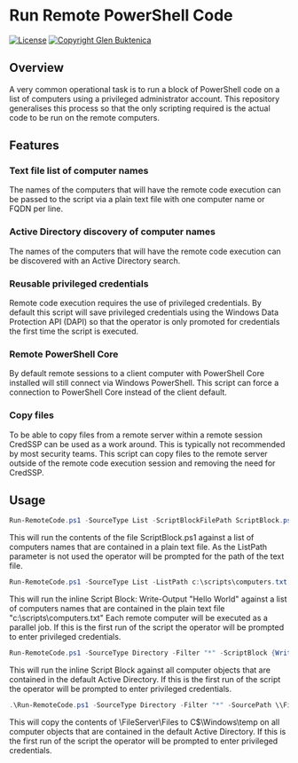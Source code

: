 # Run Remote PowerShell Code

[![License](https://img.shields.io/badge/License-MIT-blue.svg)](https://opensource.org/licenses/MIT)
[![Copyright Glen Buktenica](https://img.shields.io/badge/Copyright-Glen_Buktenica-blue.svg)](http://buktenica.com)

## Overview

A very common operational task is to run a block of PowerShell code on a list of computers using a privileged administrator account. This repository generalises this process so that the only scripting required is the actual code to be run on the remote computers.

## Features

### Text file list of computer names

The names of the computers that will have the remote code execution can be passed to the script via a plain text file with one computer name or FQDN per line.

### Active Directory discovery of computer names

The names of the computers that will have the remote code execution can be discovered with an Active Directory search.

### Reusable privileged credentials

Remote code execution requires the use of privileged credentials. By default this script will save privileged credentials using the Windows Data Protection API (DAPI) so that the operator is only promoted for credentials the first time the script is executed.

### Remote PowerShell Core

By default remote sessions to a client computer with PowerShell Core installed will still connect via Windows PowerShell. This script can force a connection to PowerShell Core instead of the client default.

### Copy files

To be able to copy files from a remote server within a remote session CredSSP can be used as a work around. This is typically not recommended by most security teams.
This script can copy files to the remote server outside of the remote code execution session and removing the need for CredSSP.

## Usage

```powershell
Run-RemoteCode.ps1 -SourceType List -ScriptBlockFilePath ScriptBlock.ps1
```

This will run the contents of the file ScriptBlock.ps1 against a list of computers names that are contained in a plain text file.
As the ListPath parameter is not used the operator will be prompted for the path of the text file.

```powershell
Run-RemoteCode.ps1 -SourceType List -ListPath c:\scripts\computers.txt -ScriptBlock {Write-Output "Hello World"} -AsJob
```

This will run the inline Script Block:
    Write-Output "Hello World"
against a list of computers names that are contained in the plain text file "c:\scripts\computers.txt"
Each remote computer will be executed as a parallel job.
If this is the first run of the script the operator will be prompted to enter privileged credentials.

```powershell
Run-RemoteCode.ps1 -SourceType Directory -Filter "*" -ScriptBlock {Write-Output "Hello World"}
```

This will run the inline Script Block against all computer objects that are contained in the default Active Directory.
If this is the first run of the script the operator will be prompted to enter privileged credentials.

```powershell
.\Run-RemoteCode.ps1 -SourceType Directory -Filter "*" -SourcePath \\FileServer\Files -DestinationPath C$\Windows\temp
```

This will copy the contents of \\FileServer\Files to C$\Windows\temp on all computer objects that are contained in the default Active Directory.
If this is the first run of the script the operator will be prompted to enter privileged credentials.
